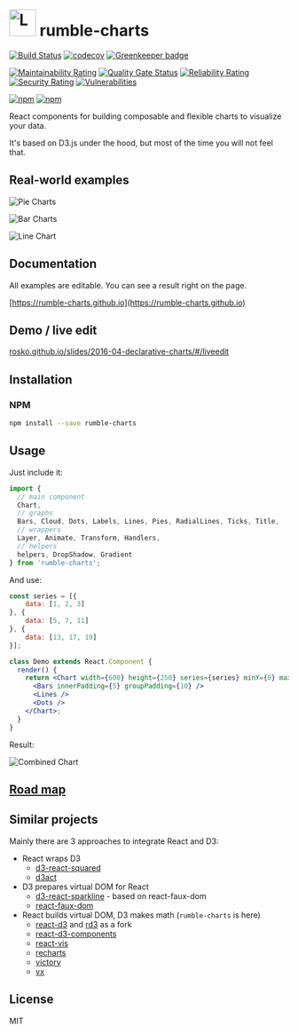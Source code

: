 # <img src="https://raw.githubusercontent.com/rumble-charts/rumble-charts/master/images/logo.png" alt="Logo" width="48" height="48" /> rumble-charts

[![Build Status](https://github.com/rumble-charts/rumble-charts/actions/workflows/node.js.yml/badge.svg)](https://github.com/rumble-charts/rumble-charts/actions/workflows/node.js.yml)
[![codecov](https://codecov.io/gh/rumble-charts/rumble-charts/branch/master/graph/badge.svg)](https://codecov.io/gh/rumble-charts/rumble-charts)
[![Greenkeeper badge](https://badges.greenkeeper.io/rumble-charts/rumble-charts.svg)](https://greenkeeper.io/)

[![Maintainability Rating](https://sonarcloud.io/api/project_badges/measure?project=rumble-charts_rumble-charts&metric=sqale_rating)](https://sonarcloud.io/dashboard?id=rumble-charts_rumble-charts)
[![Quality Gate Status](https://sonarcloud.io/api/project_badges/measure?project=rumble-charts_rumble-charts&metric=alert_status)](https://sonarcloud.io/dashboard?id=rumble-charts_rumble-charts)
[![Reliability Rating](https://sonarcloud.io/api/project_badges/measure?project=rumble-charts_rumble-charts&metric=reliability_rating)](https://sonarcloud.io/dashboard?id=rumble-charts_rumble-charts)
[![Security Rating](https://sonarcloud.io/api/project_badges/measure?project=rumble-charts_rumble-charts&metric=security_rating)](https://sonarcloud.io/dashboard?id=rumble-charts_rumble-charts)
[![Vulnerabilities](https://sonarcloud.io/api/project_badges/measure?project=rumble-charts_rumble-charts&metric=vulnerabilities)](https://sonarcloud.io/dashboard?id=rumble-charts_rumble-charts)

[![npm](https://img.shields.io/npm/v/rumble-charts.svg)](https://www.npmjs.com/package/rumble-charts)
[![npm](https://img.shields.io/npm/dm/rumble-charts.svg)](https://www.npmjs.com/package/rumble-charts)

React components for building composable and flexible charts to visualize your data. 

It's based on D3.js under the hood, but most of the time you will not feel that.

## Real-world examples

![Pie Charts](./docs/images/05.png)

![Bar Charts](./docs/images/07.png)

![Line Chart](./docs/images/03.png)

## Documentation

All examples are editable. You can see a result right on the page.

[https://rumble-charts.github.io](https://rumble-charts.github.io)

## Demo / live edit

[rosko.github.io/slides/2016-04-declarative-charts/#/liveedit](https://rosko.github.io/slides/2016-04-declarative-charts/#/liveedit)

## Installation

### NPM

```bash
npm install --save rumble-charts
```

## Usage

Just include it:

```javascript
import {
  // main component
  Chart, 
  // graphs
  Bars, Cloud, Dots, Labels, Lines, Pies, RadialLines, Ticks, Title,
  // wrappers
  Layer, Animate, Transform, Handlers,
  // helpers
  helpers, DropShadow, Gradient
} from 'rumble-charts';
```

And use:

```jsx
const series = [{
    data: [1, 2, 3]
}, {
    data: [5, 7, 11]
}, {
    data: [13, 17, 19]
}];

class Demo extends React.Component {
  render() {
    return <Chart width={600} height={250} series={series} minY={0} maxY={20}>
      <Bars innerPadding={5} groupPadding={10} />
      <Lines />
      <Dots />
    </Chart>;
  }
}
```

Result:

![Combined Chart](./docs/images/08.png)

## [Road map](ROADMAP.md)

## Similar projects 

Mainly there are 3 approaches to integrate React and D3:  

 - React wraps D3
    - [d3-react-squared](https://github.com/bgrsquared/d3-react-squared)  
    - [d3act](https://github.com/AnSavvides/d3act)
 - D3 prepares virtual DOM for React
    - [d3-react-sparkline](https://github.com/QubitProducts/d3-react-sparkline/) - based on react-faux-dom
    - [react-faux-dom](https://github.com/Olical/react-faux-dom)
 - React builds virtual DOM, D3 makes math (`rumble-charts` is here) 
    - [react-d3](https://github.com/esbullington/react-d3/) and [rd3](https://github.com/yang-wei/rd3) as a fork
    - [react-d3-components](https://github.com/codesuki/react-d3-components)
    - [react-vis](https://github.com/uber/react-vis)
    - [recharts](https://github.com/recharts/recharts)
    - [victory](https://github.com/FormidableLabs/victory)
    - [vx](https://github.com/hshoff/vx)

## License

MIT

